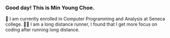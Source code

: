 ### Good day! This is Min Young Choe.

 🏫 I am currently enrolled in Computer Programming and Analysis at Seneca college.
 🏃‍♂️ I am a long distance runner, I found that I get more focus on coding after running long distance.

